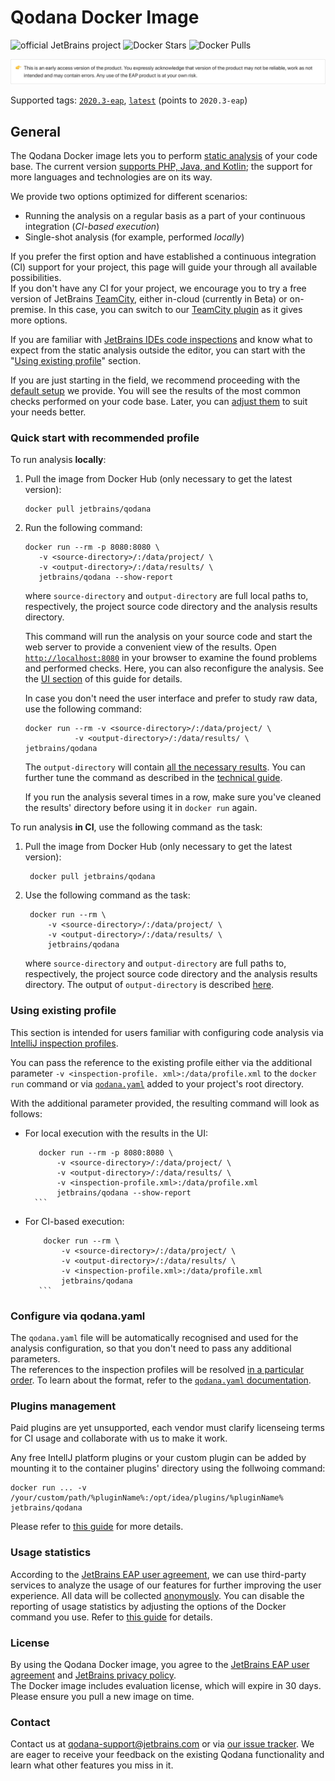 # Qodana Docker Image

![official JetBrains project](https://jb.gg/badges/official-flat-square.svg)
![Docker Stars](https://img.shields.io/docker/stars/jetbrains/qodana.svg)
![Docker Pulls](https://img.shields.io/docker/pulls/jetbrains/qodana.svg)

![EAP](../resources/eap-alert.png)

Supported tags: [`2020.3-eap`](https://hub.docker.com/layers/jetbrains/qodana/2020.3-eap/images/sha256-2085028591a87b68f81c62278c6ea715a8043b30654fd791d7eda10651bc3709?context=explore), [`latest`](https://hub.docker.com/layers/jetbrains/qodana/latest/images/sha256-2085028591a87b68f81c62278c6ea715a8043b30654fd791d7eda10651bc3709?context=explore) (points to `2020.3-eap`)

## General

The Qodana Docker image lets you to perform [static analysis](https://en.wikipedia.org/wiki/Static_program_analysis) of your
code base. The current version [supports PHP, Java, and Kotlin](../General/supported-technologies.md); the support for more languages and technologies are on its way.

We provide two options optimized for different scenarios:
- Running the analysis on a regular basis as a part of your continuous integration (*CI-based execution*)
- Single-shot analysis (for example, performed *locally*)

If you prefer the first option and have established a continuous integration (CI) support for your project, this page
  will guide your through all available possibilities.  
  If you don't have any CI for your project, we encourage you to try a free version of JetBrains [TeamCity](https://www.jetbrains.com/teamcity/), either in-cloud (currently in Beta) or on-premise. In this case, you can switch to our [TeamCity plugin](https://github.com/JetBrains/Qodana/tree/main/TeamCity%20Plugin) as it gives more options.

If you are familiar with [JetBrains IDEs code inspections](https://www.jetbrains.com/help/idea/code-inspection.html)
and know what to expect from the static analysis outside the editor, you can start with the "[Using existing profile](#Using-existing-profile)" section.

If you are just starting in the field, we recommend proceeding with the [default setup](#Quick-start-with-recommended-profile) we provide. You will see the
results of the most common checks performed on your code base. Later, you can [adjust them](#Configure-via-qodanayaml) to suit your needs better.

### Quick start with recommended profile

To run analysis __locally__:

1) Pull the image from Docker Hub (only necessary to get the latest version):

   ```
   docker pull jetbrains/qodana

   ```
2) Run the following command:

   ```
   docker run --rm -p 8080:8080 \
      -v <source-directory>/:/data/project/ \
      -v <output-directory>/:/data/results/ \
      jetbrains/qodana --show-report
   ```

   where `source-directory` and `output-directory` are full local paths to, respectively, the project source code directory and the analysis results directory.

   This command will run the analysis on your source code and start the web server to provide a convenient view of the results. Open [`http://localhost:8080`](http://localhost:8080) in your browser to examine the found problems and performed checks. Here, you can also reconfigure the analysis. See the [UI section](../UI/README.md) of this guide for details.

   In case you don't need the user interface and prefer to study raw data, use the following command:

   ```
   docker run --rm -v <source-directory>/:/data/project/ \
              -v <output-directory>/:/data/results/ \
   jetbrains/qodana
   ```

   The `output-directory` will contain [all the necessary results](../General/output.md#basic-output). You can further tune the command as described in the [technical guide](techs.md).

   If you run the analysis several times in a row, make sure you've cleaned the results' directory before using it in `docker run` again.

To run analysis __in CI__, use the following command as the task:

1) Pull the image from Docker Hub (only necessary to get the latest version):

   ```
    docker pull jetbrains/qodana
   ```

2) Use the following command as the task:

   ```
    docker run --rm \
        -v <source-directory>/:/data/project/ \
        -v <output-directory>/:/data/results/ \
        jetbrains/qodana
   ```

   where `source-directory` and `output-directory` are full paths to, respectively, the project source code directory and the analysis results directory. 
   The output of `output-directory` is described [here](../General/output.md#basic-output).

### Using existing profile

This section is intended for users familiar with configuring code analysis via [IntelliJ inspection profiles](https://www.jetbrains.com/help/idea/customizing-profiles.html).

You can pass the reference to the existing profile either via the additional parameter `-v <inspection-profile.
xml>:/data/profile.xml` to the `docker run` command or via [`qodana.yaml`](#Configure-via-qodanayaml) added to your project's root directory.

With the additional parameter provided, the resulting command will look as follows:

- For local execution with the results in the UI:
     ```
        docker run --rm -p 8080:8080 \
            -v <source-directory>/:/data/project/ \
            -v <output-directory>/:/data/results/ \
            -v <inspection-profile.xml>:/data/profile.xml
            jetbrains/qodana --show-report
       ```
- For CI-based execution:
    ```
        docker run --rm \
            -v <source-directory>/:/data/project/ \
            -v <output-directory>/:/data/results/ \
            -v <inspection-profile.xml>:/data/profile.xml
            jetbrains/qodana
       ```

### Configure via qodana.yaml

The `qodana.yaml` file will be automatically recognised and used for the analysis configuration, so that you don't need to pass any additional parameters.  
The references to the inspection profiles will be resolved [in a particular order](techs.md#order-of-resolving-profile). To learn about the format, refer to the [`qodana.yaml` documentation](../General/qodana-yaml.md).

### Plugins management

Paid plugins are yet unsupported, each vendor must clarify licenseing terms for CI usage and collaborate with us to make it work.

Any free IntellJ platform plugins or your custom plugin can be added by mounting it to the container plugins' directory using the follwoing command:

```
docker run ... -v /your/custom/path/%pluginName%:/opt/idea/plugins/%pluginName% jetbrains/qodana
```

Please refer to [this guide](techs.md) for more details.

### Usage statistics

According to the [JetBrains EAP user agreement](https://www.jetbrains.com/legal/agreements/user_eap.html), we can use third-party services to analyze the usage of our features for further improving the user experience. All data will be collected [anonymously](https://www.jetbrains.com/company/privacy.html). You can disable the reporting of usage statistics by adjusting the options of the Docker command you use. Refer to [this guide](techs.md) for details.

### License

By using the Qodana Docker image, you agree to the [JetBrains EAP user agreement](https://www.jetbrains.com/legal/agreements/user_eap.html) and [JetBrains privacy policy](https://www.jetbrains.com/company/privacy.html).  
The Docker image includes evaluation license, which will expire in 30 days. Please ensure you pull a new image on time.

### Contact

Contact us at [qodana-support@jetbrains.com](mailto:qodana-support@jetbrains.com) or via [our issue tracker](https://youtrack.jetbrains.com/newIssue?project=QD). We are eager to receive your feedback on the existing Qodana functionality and learn what other features you miss in it.
